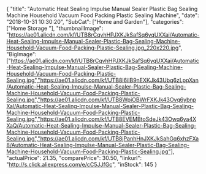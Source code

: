 {
	"title": "Automatic Heat Sealing Impulse Manual Sealer Plastic Bag Sealing Machine Household Vacuum Food Packing Plastic Sealing Machine",
	"date": "2018-10-31 10:30:20",
	"SubCat": ["Home and Garden"],
	"categories": ["Home Storage "],
	"thumbnailImage": "https://ae01.alicdn.com/kf/UTB8rCqvhHPJXKJkSafSq6yqUXXai/Automatic-Heat-Sealing-Impulse-Manual-Sealer-Plastic-Bag-Sealing-Machine-Household-Vacuum-Food-Packing-Plastic-Sealing.jpg_220x220.jpg",
	"BigImage": ["https://ae01.alicdn.com/kf/UTB8rCqvhHPJXKJkSafSq6yqUXXai/Automatic-Heat-Sealing-Impulse-Manual-Sealer-Plastic-Bag-Sealing-Machine-Household-Vacuum-Food-Packing-Plastic-Sealing.jpg","https://ae01.alicdn.com/kf/UTB8l6iIB9nEXKJk43Ubq6zLppXan/Automatic-Heat-Sealing-Impulse-Manual-Sealer-Plastic-Bag-Sealing-Machine-Household-Vacuum-Food-Packing-Plastic-Sealing.jpg","https://ae01.alicdn.com/kf/UTB8WpiOBWrFXKJk43Ovq6ybnpXal/Automatic-Heat-Sealing-Impulse-Manual-Sealer-Plastic-Bag-Sealing-Machine-Household-Vacuum-Food-Packing-Plastic-Sealing.jpg","https://ae01.alicdn.com/kf/UTB8EVEMBtoSdeJk43Owq6ya4XXaQ/Automatic-Heat-Sealing-Impulse-Manual-Sealer-Plastic-Bag-Sealing-Machine-Household-Vacuum-Food-Packing-Plastic-Sealing.jpg","https://ae01.alicdn.com/kf/UTB8jPanhHnJXKJkSahGq6xhzFXa8/Automatic-Heat-Sealing-Impulse-Manual-Sealer-Plastic-Bag-Sealing-Machine-Household-Vacuum-Food-Packing-Plastic-Sealing.jpg"],
	"actualPrice": 21.35,
	"comparePrice": 30.50,
	"linkurl": "http://s.click.aliexpress.com/e/cC5JJfGc",
	"inStock": 145
}
